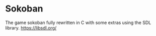 # Sokoban

The game sokoban fully rewritten in C with some extras using the SDL library.
https://libsdl.org/
